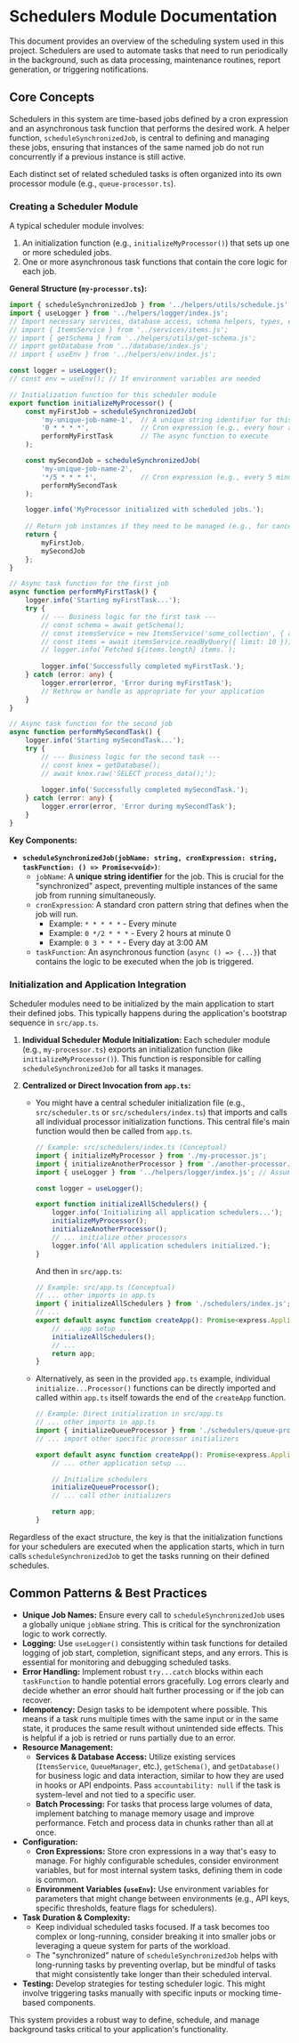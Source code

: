 # Schedulers Module Documentation

This document provides an overview of the scheduling system used in this project. Schedulers are used to automate tasks that need to run periodically in the background, such as data processing, maintenance routines, report generation, or triggering notifications.

## Core Concepts

Schedulers in this system are time-based jobs defined by a cron expression and an asynchronous task function that performs the desired work. A helper function, `scheduleSynchronizedJob`, is central to defining and managing these jobs, ensuring that instances of the same named job do not run concurrently if a previous instance is still active.

Each distinct set of related scheduled tasks is often organized into its own processor module (e.g., `queue-processor.ts`).

### Creating a Scheduler Module

A typical scheduler module involves:
1.  An initialization function (e.g., `initializeMyProcessor()`) that sets up one or more scheduled jobs.
2.  One or more asynchronous task functions that contain the core logic for each job.

**General Structure (`my-processor.ts`):**

```typescript
import { scheduleSynchronizedJob } from '../helpers/utils/schedule.js'; // Core scheduling helper
import { useLogger } from '../helpers/logger/index.js';
// Import necessary services, database access, schema helpers, types, etc.
// import { ItemsService } from '../services/items.js';
// import { getSchema } from '../helpers/utils/get-schema.js';
// import getDatabase from '../database/index.js';
// import { useEnv } from '../helpers/env/index.js';

const logger = useLogger();
// const env = useEnv(); // If environment variables are needed

// Initialization function for this scheduler module
export function initializeMyProcessor() {
    const myFirstJob = scheduleSynchronizedJob(
        'my-unique-job-name-1',  // A unique string identifier for this job
        '0 * * * *',             // Cron expression (e.g., every hour at minute 0)
        performMyFirstTask       // The async function to execute
    );

    const mySecondJob = scheduleSynchronizedJob(
        'my-unique-job-name-2',
        '*/5 * * * *',           // Cron expression (e.g., every 5 minutes)
        performMySecondTask
    );

    logger.info('MyProcessor initialized with scheduled jobs.');
    
    // Return job instances if they need to be managed (e.g., for cancellation)
    return {
        myFirstJob,
        mySecondJob
    };
}

// Async task function for the first job
async function performMyFirstTask() {
    logger.info('Starting myFirstTask...');
    try {
        // --- Business logic for the first task ---
        // const schema = await getSchema();
        // const itemsService = new ItemsService('some_collection', { accountability: null, schema });
        // const items = await itemsService.readByQuery({ limit: 10 });
        // logger.info(`Fetched ${items.length} items.`);
        
        logger.info('Successfully completed myFirstTask.');
    } catch (error: any) {
        logger.error(error, 'Error during myFirstTask');
        // Rethrow or handle as appropriate for your application
    }
}

// Async task function for the second job
async function performMySecondTask() {
    logger.info('Starting mySecondTask...');
    try {
        // --- Business logic for the second task ---
        // const knex = getDatabase();
        // await knex.raw('SELECT process_data();');
        
        logger.info('Successfully completed mySecondTask.');
    } catch (error: any) {
        logger.error(error, 'Error during mySecondTask');
    }
}
```

**Key Components:**

*   **`scheduleSynchronizedJob(jobName: string, cronExpression: string, taskFunction: () => Promise<void>)`**:
    *   `jobName`: A **unique string identifier** for the job. This is crucial for the "synchronized" aspect, preventing multiple instances of the same job from running simultaneously.
    *   `cronExpression`: A standard cron pattern string that defines when the job will run.
        *   Example: `* * * * *` - Every minute
        *   Example: `0 */2 * * *` - Every 2 hours at minute 0
        *   Example: `0 3 * * *` - Every day at 3:00 AM
    *   `taskFunction`: An asynchronous function (`async () => {...}`) that contains the logic to be executed when the job is triggered.

### Initialization and Application Integration

Scheduler modules need to be initialized by the main application to start their defined jobs. This typically happens during the application's bootstrap sequence in `src/app.ts`.

1.  **Individual Scheduler Module Initialization:** Each scheduler module (e.g., `my-processor.ts`) exports an initialization function (like `initializeMyProcessor()`). This function is responsible for calling `scheduleSynchronizedJob` for all tasks it manages.

2.  **Centralized or Direct Invocation from `app.ts`:**
    *   You might have a central scheduler initialization file (e.g., `src/scheduler.ts` or `src/schedulers/index.ts`) that imports and calls all individual processor initialization functions. This central file's main function would then be called from `app.ts`.
        ```typescript
        // Example: src/schedulers/index.ts (Conceptual)
        import { initializeMyProcessor } from './my-processor.js';
        import { initializeAnotherProcessor } from './another-processor.js';
        import { useLogger } from '../helpers/logger/index.js'; // Assuming logger is needed here

        const logger = useLogger();

        export function initializeAllSchedulers() {
            logger.info('Initializing all application schedulers...');
            initializeMyProcessor();
            initializeAnotherProcessor();
            // ... initialize other processors
            logger.info('All application schedulers initialized.');
        }
        ```
        And then in `src/app.ts`:
        ```typescript
        // Example: src/app.ts (Conceptual)
        // ... other imports in app.ts
        import { initializeAllSchedulers } from './schedulers/index.js';
        // ... 
        export default async function createApp(): Promise<express.Application> {
            // ... app setup ...
            initializeAllSchedulers();
            // ...
            return app;
        }
        ```
    *   Alternatively, as seen in the provided `app.ts` example, individual `initialize...Processor()` functions can be directly imported and called within `app.ts` itself towards the end of the `createApp` function.
        ```typescript
        // Example: Direct initialization in src/app.ts
        // ... other imports in app.ts
        import { initializeQueueProcessor } from './schedulers/queue-processor.js';
        // ... import other specific processor initializers

        export default async function createApp(): Promise<express.Application> {
            // ... other application setup ...

            // Initialize schedulers
            initializeQueueProcessor();
            // ... call other initializers

            return app;
        }
        ```

Regardless of the exact structure, the key is that the initialization functions for your schedulers are executed when the application starts, which in turn calls `scheduleSynchronizedJob` to get the tasks running on their defined schedules.

## Common Patterns & Best Practices

*   **Unique Job Names:** Ensure every call to `scheduleSynchronizedJob` uses a globally unique `jobName` string. This is critical for the synchronization logic to work correctly.
*   **Logging:** Use `useLogger()` consistently within task functions for detailed logging of job start, completion, significant steps, and any errors. This is essential for monitoring and debugging scheduled tasks.
*   **Error Handling:** Implement robust `try...catch` blocks within each `taskFunction` to handle potential errors gracefully. Log errors clearly and decide whether an error should halt further processing or if the job can recover.
*   **Idempotency:** Design tasks to be idempotent where possible. This means if a task runs multiple times with the same input or in the same state, it produces the same result without unintended side effects. This is helpful if a job is retried or runs partially due to an error.
*   **Resource Management:**
    *   **Services & Database Access:** Utilize existing services (`ItemsService`, `QueueManager`, etc.), `getSchema()`, and `getDatabase()` for business logic and data interaction, similar to how they are used in hooks or API endpoints. Pass `accountability: null` if the task is system-level and not tied to a specific user.
    *   **Batch Processing:** For tasks that process large volumes of data, implement batching to manage memory usage and improve performance. Fetch and process data in chunks rather than all at once.
*   **Configuration:**
    *   **Cron Expressions:** Store cron expressions in a way that's easy to manage. For highly configurable schedules, consider environment variables, but for most internal system tasks, defining them in code is common.
    *   **Environment Variables (`useEnv`):** Use environment variables for parameters that might change between environments (e.g., API keys, specific thresholds, feature flags for schedulers).
*   **Task Duration & Complexity:**
    *   Keep individual scheduled tasks focused. If a task becomes too complex or long-running, consider breaking it into smaller jobs or leveraging a queue system for parts of the workload.
    *   The "synchronized" nature of `scheduleSynchronizedJob` helps with long-running tasks by preventing overlap, but be mindful of tasks that might consistently take longer than their scheduled interval.
*   **Testing:** Develop strategies for testing scheduler logic. This might involve triggering tasks manually with specific inputs or mocking time-based components.

This system provides a robust way to define, schedule, and manage background tasks critical to your application's functionality. 